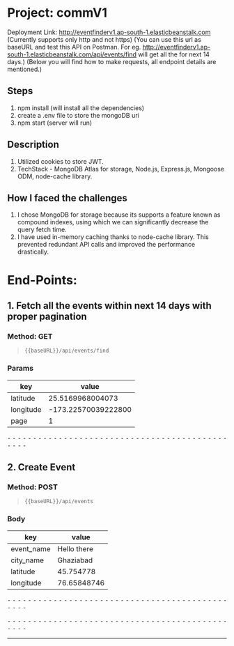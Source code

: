 # Project: commV1

Deployment Link: http://eventfinderv1.ap-south-1.elasticbeanstalk.com (Currently supports only http and not https)
(You can use this url as baseURL and test this API on Postman. For eg. http://eventfinderv1.ap-south-1.elasticbeanstalk.com/api/events/find will get all the for next 14 days.)
(Below you will find how to make requests, all endpoint details are mentioned.)

## Steps

1. npm install  (will install all the dependencies)
2. create a .env file to store the mongoDB uri
3. npm start (server will run)


## Description




1. Utilized cookies to store JWT.
2. TechStack - MongoDB Atlas for storage, Node.js, Express.js, Mongoose ODM, node-cache library.

## How I faced the challenges

1. I chose MongoDB for storage because its supports a feature known as compound indexes, using which we can significantly decrease the query fetch time.
2. I have used in-memory caching thanks to node-cache library. This prevented redundant API calls and improved the performance drastically.


# End-Points:

## 1. Fetch all the events within next 14 days with proper pagination
### Method: GET
>```
>{{baseURL}}/api/events/find
>```

### Params

| key    | value |
| -------- | ------- |
| latitude  | 25.5169968004073    |
| longitude | -173.22570039222800     |
| page    | 1    |

⁃ ⁃ ⁃ ⁃ ⁃ ⁃ ⁃ ⁃ ⁃ ⁃ ⁃ ⁃ ⁃ ⁃ ⁃ ⁃ ⁃ ⁃ ⁃ ⁃ ⁃ ⁃ ⁃ ⁃ ⁃ ⁃ ⁃ ⁃ ⁃ ⁃ ⁃ ⁃ ⁃ ⁃ ⁃ ⁃ ⁃ ⁃ ⁃ ⁃ ⁃ ⁃ ⁃ ⁃ ⁃ ⁃ ⁃

## 2. Create Event
### Method: POST
>```
>{{baseURL}}/api/events
>```

### Body

| key    | value |
| -------- | ------- |
| event_name | Hello there    |
| city_name    | Ghaziabad    |
| latitude    | 45.754778    |
| longitude   |  76.65848746   |

⁃ ⁃ ⁃ ⁃ ⁃ ⁃ ⁃ ⁃ ⁃ ⁃ ⁃ ⁃ ⁃ ⁃ ⁃ ⁃ ⁃ ⁃ ⁃ ⁃ ⁃ ⁃ ⁃ ⁃ ⁃ ⁃ ⁃ ⁃ ⁃ ⁃ ⁃ ⁃ ⁃ ⁃ ⁃ ⁃ ⁃ ⁃ ⁃ ⁃ ⁃ ⁃ ⁃ ⁃ ⁃ ⁃ ⁃


⁃ ⁃ ⁃ ⁃ ⁃ ⁃ ⁃ ⁃ ⁃ ⁃ ⁃ ⁃ ⁃ ⁃ ⁃ ⁃ ⁃ ⁃ ⁃ ⁃ ⁃ ⁃ ⁃ ⁃ ⁃ ⁃ ⁃ ⁃ ⁃ ⁃ ⁃ ⁃ ⁃ ⁃ ⁃ ⁃ ⁃ ⁃ ⁃ ⁃ ⁃ ⁃ ⁃ ⁃ ⁃ ⁃ ⁃
_________________________________________________

